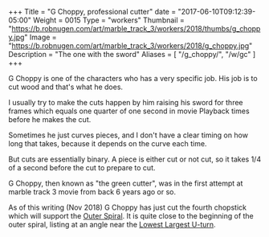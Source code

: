 +++
Title = "G Choppy, professional cutter"
date = "2017-06-10T09:12:39-05:00"
Weight = 0015
Type = "workers"
Thumbnail = "https://b.robnugen.com/art/marble_track_3/workers/2018/thumbs/g_choppy.jpg"
Image = "https://b.robnugen.com/art/marble_track_3/workers/2018/g_choppy.jpg"
Description = "The one with the sword"
Aliases = [
  "/g_choppy/",
  "/w/gc"
]
+++

G Choppy is one of the characters who has a very specific job. His job is to cut wood and that's what he does.

I usually try to make the cuts happen by him raising his sword for three frames which equals one quarter of one second in movie Playback times before he makes the cut.

Sometimes he just curves pieces, and I don't have a clear timing on how long that takes, because it depends on the curve each time.

But cuts are essentially binary.  A piece is either cut or not cut, so it takes 1/4 of a second before the cut to prepare to cut.

G Choppy, then known as "the green cutter", was in the first attempt at marble track 3 movie from back 6 years ago or so.

As of this writing (Nov 2018) G Choppy has just cut the fourth chopstick which will support the [Outer Spiral](/parts/outer_spiral/).  It is quite close to the beginning of the outer spiral, listing at an angle near the [Lowest Largest U-turn](/parts/lowest_largest_u_turn/).
